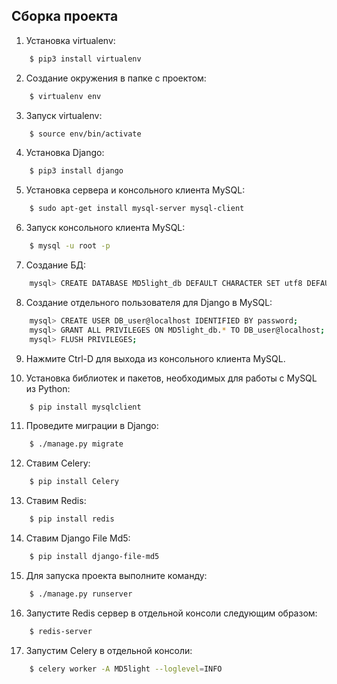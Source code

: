 ## Сборка проекта
1. Установка virtualenv:
```sh
    $ pip3 install virtualenv
```
2. Создание окружения в папке с проектом:
```sh
    $ virtualenv env
```
3. Запуск virtualenv:
```sh
    $ source env/bin/activate
```
4. Установка Django:
```sh
    $ pip3 install django
```    
5. Установка сервера и консольного клиента MySQL:
```sh
    $ sudo apt-get install mysql-server mysql-client
```    
6. Запуск консольного клиента MySQL:
```sh
    $ mysql -u root -p
```
7. Создание БД:
```sh
    mysql> CREATE DATABASE MD5light_db DEFAULT CHARACTER SET utf8 DEFAULT COLLATE utf8_general_ci;
```    
8. Создание отдельного пользователя для Django в MySQL:
```sh
    mysql> CREATE USER DB_user@localhost IDENTIFIED BY password;
    mysql> GRANT ALL PRIVILEGES ON MD5light_db.* TO DB_user@localhost;
    mysql> FLUSH PRIVILEGES;
```
9. Нажмите Ctrl-D для выхода из консольного клиента MySQL.

10. Установка библиотек и пакетов, необходимых для работы с MySQL из Python:
```sh
    $ pip install mysqlclient
```    
11. Проведите миграции в Django:
```sh
    $ ./manage.py migrate
```    
12. Ставим Celery:
```sh
    $ pip install Celery
```    
13. Ставим Redis:
```sh
    $ pip install redis
```    
14. Ставим Django File Md5:
```sh
    $ pip install django-file-md5
```    
15. Для запуска проекта выполните команду:
```sh
    $ ./manage.py runserver
```    
16. Запустите Redis сервер в отдельной консоли следующим образом:
```sh
    $ redis-server
```    
17. Запустим Celery в отдельной консоли:
```sh
    $ celery worker -A MD5light --loglevel=INFO
```    